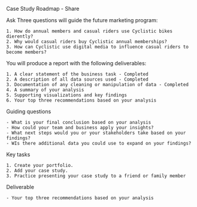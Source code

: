 Case Study Roadmap - Share

Ask Three questions will guide the future marketing program:

    1. How do annual members and casual riders use Cyclistic bikes dierently?
    2. Why would casual riders buy Cyclistic annual memberships? 
    3. How can Cyclistic use digital media to influence casual riders to become members? 
    
You will produce a report with the following deliverables: 

    1. A clear statement of the business task - Completed
    2. A description of all data sources used - Completed
    3. Documentation of any cleaning or manipulation of data - Completed
    4. A summary of your analysis 
    5. Supporting visualizations and key findings
    6. Your top three recommendations based on your analysis


Guiding questions

    - What is your final conclusion based on your analysis
    - How could your team and business apply your insights?
    - What next steps would you or your stakeholders take based on your findings?
    - WIs there additional data you could use to expand on your findings?

Key tasks

    1. Create your portfolio.
    2. Add your case study.
    3. Practice presenting your case study to a friend or family member

Deliverable

    - Your top three recommendations based on your analysis
